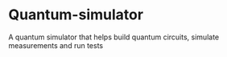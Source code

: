 # Quantum-simulator
A quantum simulator that helps build quantum circuits, simulate measurements and run tests
